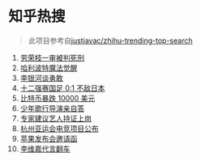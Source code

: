 # 知乎热搜

> 此项目参考自[justjavac/zhihu-trending-top-search](https://github.com/justjavac/zhihu-trending-top-search/blob/main/utils.ts)

<!-- BEGIN -->
  <!-- 最后更新时间:Thu Sep 09 2021 15:11:01 GMT+0000 (Coordinated Universal Time) -->
  1. [劳荣枝一审被判死刑](https://www.zhihu.com/search?q=劳荣枝)
1. [哈利波特魔法觉醒](https://www.zhihu.com/search?q=哈利波特魔法觉醒)
1. [李银河谈勇敢](https://www.zhihu.com/search?q=李银河)
1. [十二强赛国足 0:1 不敌日本](https://www.zhihu.com/search?q=国足)
1. [比特币暴跌 10000 美元](https://www.zhihu.com/search?q=比特币暴跌)
1. [少年歌行导演亲自答](https://www.zhihu.com/search?q=少年歌行)
1. [专家建议艺人持证上岗](https://www.zhihu.com/search?q=艺人持证上岗)
1. [杭州亚运会电竞项目公布](https://www.zhihu.com/search?q=亚运会)
1. [苹果发布会邀请函](https://www.zhihu.com/search?q=苹果发布会)
1. [李维嘉代言翻车](https://www.zhihu.com/search?q=李维嘉)
  <!-- END -->